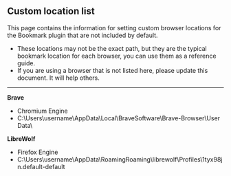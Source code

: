 ## Custom location list

This page contains the information for setting custom browser locations for the Bookmark plugin that are not included by default. 
- These locations may not be the exact path, but they are the typical bookmark location for each browser, you can use them as a reference guide.
- If you are using a browser that is not listed here, please update this document. It will help others.

----

**Brave**
- Chromium Engine
- C:\Users\username\AppData\Local\BraveSoftware\Brave-Browser\User Data\


**LibreWolf**
- Firefox Engine
- C:\Users\username\AppData\RoamingRoaming\librewolf\Profiles\1tyx98jn.default-default
 
